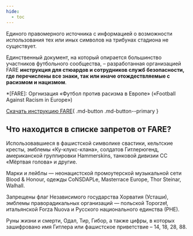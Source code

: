 ```yaml
---
hide:
  - toc
---
```


Единого правомерного источника с информацией о возможности использования тех или иных символов на трибунах стадиона не существует. 

Единственный документ, на который опирается большинство участников футбольного сообщества, – разработанная организацией FARE **инструкция для стюардов и сотрудников служб безопасности, где перечислены все знаки, так или иначе отождествляемые с расизмом и нацизмом**.

*[FARE]: Оргнизация «Футбол против расизма в Европе» («Football Against Racism in Europe»)

[Скачать инструкцию FARE](../assets/files/FARE_2018.pdf){ .md-button .md-button--primary }

## Что находится в списке запретов от FARE? 

Использовавшиеся в фашистской символике свастики, кельтские кресты, эмблемы «Ку-клукс-клана», солдатов Гитлерюгенд, американской группировки Hammerskins, танковой дивизии СС «Мёртвая голова» и другие. 

Марки и лейблы — неонацистской промоутерской музыкальной сети Blood & Honour, одежды CoNSDAPLe, Masterrace Europe, Thor Steinar, Walhall. 

Запрещены флаг Независимого государства Хорватия (Усташи), эмблемы праворадикальных организаций — польской Toporzeł, итальянской Forza Nuova и Русского национального единства (РНЕ).

Руны жизни и смерти, Одал, Тир, Гибор, а также цифры, в которых зашифровано имя Гитлера или фашистское приветствие – 14, 18, 28, 88.
